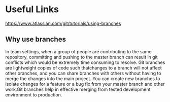 # Useful Links

https://www.atlassian.com/git/tutorials/using-branches

## Why use branches

In team settings, when a group of people are contributing to the same repository, committing and pushing to the master 
branch can result in git conflicts which would be extremely time consuming to resolve. Git branches are lightweight copies of
code such thatchanges to a branch will not affect other branches, and you can share branches with others without having 
to merge the changes into the main project. You can create new branches to isolate changes for a feature or a bug fix from your 
master branch and other work.Git branches help in effective merging from tested development environment to production. 


